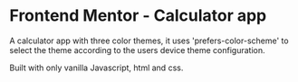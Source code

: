 # Frontend Mentor - Calculator app

A calculator app with three color themes, it uses 'prefers-color-scheme' to select the theme according to the users device theme configuration.

Built with only vanilla Javascript, html and css.
